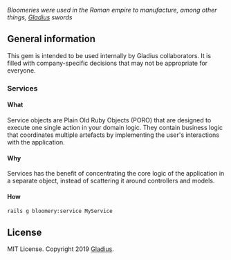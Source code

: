 _Bloomeries were used in the Roman empire to manufacture, among other things, [Gladius](https://gladius.cl) swords_

## General information

This gem is intended to be used internally by Gladius collaborators. It is filled with company-specific decisions that may not be appropriate for everyone.

### Services

#### What
Service objects are Plain Old Ruby Objects (PORO) that are designed to execute one single action in your domain logic. They contain business logic that coordinates multiple artefacts by implementing the user's interactions with the application.

#### Why

Services has the benefit of concentrating the core logic of the application in a separate object, instead of scattering it around controllers and models.

#### How

```
rails g bloomery:service MyService
```

## License

MIT License. Copyright 2019 [Gladius](https://gladius.cl).
